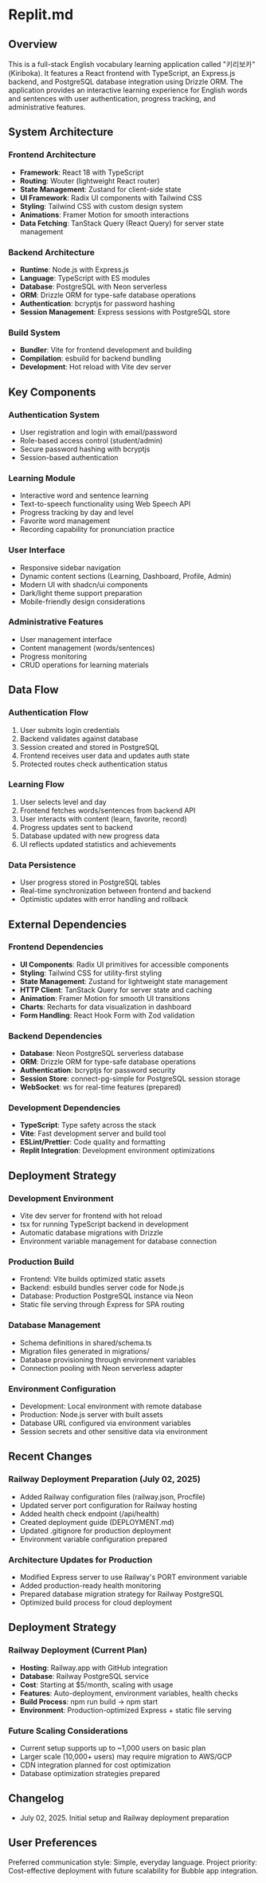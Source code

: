 # Replit.md

## Overview

This is a full-stack English vocabulary learning application called "키리보카" (Kiriboka). It features a React frontend with TypeScript, an Express.js backend, and PostgreSQL database integration using Drizzle ORM. The application provides an interactive learning experience for English words and sentences with user authentication, progress tracking, and administrative features.

## System Architecture

### Frontend Architecture
- **Framework**: React 18 with TypeScript
- **Routing**: Wouter (lightweight React router)
- **State Management**: Zustand for client-side state
- **UI Framework**: Radix UI components with Tailwind CSS
- **Styling**: Tailwind CSS with custom design system
- **Animations**: Framer Motion for smooth interactions
- **Data Fetching**: TanStack Query (React Query) for server state management

### Backend Architecture
- **Runtime**: Node.js with Express.js
- **Language**: TypeScript with ES modules
- **Database**: PostgreSQL with Neon serverless
- **ORM**: Drizzle ORM for type-safe database operations
- **Authentication**: bcryptjs for password hashing
- **Session Management**: Express sessions with PostgreSQL store

### Build System
- **Bundler**: Vite for frontend development and building
- **Compilation**: esbuild for backend bundling
- **Development**: Hot reload with Vite dev server

## Key Components

### Authentication System
- User registration and login with email/password
- Role-based access control (student/admin)
- Secure password hashing with bcryptjs
- Session-based authentication

### Learning Module
- Interactive word and sentence learning
- Text-to-speech functionality using Web Speech API
- Progress tracking by day and level
- Favorite word management
- Recording capability for pronunciation practice

### User Interface
- Responsive sidebar navigation
- Dynamic content sections (Learning, Dashboard, Profile, Admin)
- Modern UI with shadcn/ui components
- Dark/light theme support preparation
- Mobile-friendly design considerations

### Administrative Features
- User management interface
- Content management (words/sentences)
- Progress monitoring
- CRUD operations for learning materials

## Data Flow

### Authentication Flow
1. User submits login credentials
2. Backend validates against database
3. Session created and stored in PostgreSQL
4. Frontend receives user data and updates auth state
5. Protected routes check authentication status

### Learning Flow
1. User selects level and day
2. Frontend fetches words/sentences from backend API
3. User interacts with content (learn, favorite, record)
4. Progress updates sent to backend
5. Database updated with new progress data
6. UI reflects updated statistics and achievements

### Data Persistence
- User progress stored in PostgreSQL tables
- Real-time synchronization between frontend and backend
- Optimistic updates with error handling and rollback

## External Dependencies

### Frontend Dependencies
- **UI Components**: Radix UI primitives for accessible components
- **Styling**: Tailwind CSS for utility-first styling
- **State Management**: Zustand for lightweight state management
- **HTTP Client**: TanStack Query for server state and caching
- **Animation**: Framer Motion for smooth UI transitions
- **Charts**: Recharts for data visualization in dashboard
- **Form Handling**: React Hook Form with Zod validation

### Backend Dependencies
- **Database**: Neon PostgreSQL serverless database
- **ORM**: Drizzle ORM for type-safe database operations
- **Authentication**: bcryptjs for password security
- **Session Store**: connect-pg-simple for PostgreSQL session storage
- **WebSocket**: ws for real-time features (prepared)

### Development Dependencies
- **TypeScript**: Type safety across the stack
- **Vite**: Fast development server and build tool
- **ESLint/Prettier**: Code quality and formatting
- **Replit Integration**: Development environment optimizations

## Deployment Strategy

### Development Environment
- Vite dev server for frontend with hot reload
- tsx for running TypeScript backend in development
- Automatic database migrations with Drizzle
- Environment variable management for database connection

### Production Build
- Frontend: Vite builds optimized static assets
- Backend: esbuild bundles server code for Node.js
- Database: Production PostgreSQL instance via Neon
- Static file serving through Express for SPA routing

### Database Management
- Schema definitions in shared/schema.ts
- Migration files generated in migrations/
- Database provisioning through environment variables
- Connection pooling with Neon serverless adapter

### Environment Configuration
- Development: Local environment with remote database
- Production: Node.js server with built assets
- Database URL configured via environment variables
- Session secrets and other sensitive data via environment

## Recent Changes

### Railway Deployment Preparation (July 02, 2025)
- Added Railway configuration files (railway.json, Procfile)
- Updated server port configuration for Railway hosting
- Added health check endpoint (/api/health)
- Created deployment guide (DEPLOYMENT.md)
- Updated .gitignore for production deployment
- Environment variable configuration prepared

### Architecture Updates for Production
- Modified Express server to use Railway's PORT environment variable
- Added production-ready health monitoring
- Prepared database migration strategy for Railway PostgreSQL
- Optimized build process for cloud deployment

## Deployment Strategy

### Railway Deployment (Current Plan)
- **Hosting**: Railway.app with GitHub integration
- **Database**: Railway PostgreSQL service
- **Cost**: Starting at $5/month, scaling with usage
- **Features**: Auto-deployment, environment variables, health checks
- **Build Process**: npm run build → npm start
- **Environment**: Production-optimized Express + static file serving

### Future Scaling Considerations
- Current setup supports up to ~1,000 users on basic plan
- Larger scale (10,000+ users) may require migration to AWS/GCP
- CDN integration planned for cost optimization
- Database optimization strategies prepared

## Changelog
- July 02, 2025. Initial setup and Railway deployment preparation

## User Preferences

Preferred communication style: Simple, everyday language.
Project priority: Cost-effective deployment with future scalability for Bubble app integration.